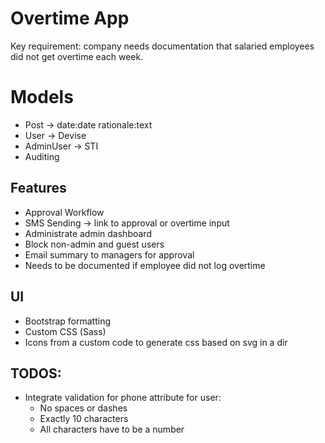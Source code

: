 # Overtime App
Key requirement: company needs documentation that salaried employees did not get overtime each week.

# Models
- Post -> date:date rationale:text
- User -> Devise
- AdminUser -> STI
- Auditing

## Features
- Approval Workflow
- SMS Sending -> link to approval or overtime input
- Administrate admin dashboard
- Block non-admin and guest users
- Email summary to managers for approval
- Needs to be documented if employee did not log overtime

## UI
+ Bootstrap formatting
+ Custom CSS (Sass)
+ Icons from a custom code to generate css based on svg in a dir

## TODOS:
- Integrate validation for phone attribute for user:
  + No spaces or dashes
  + Exactly 10 characters
  + All characters have to be a number
